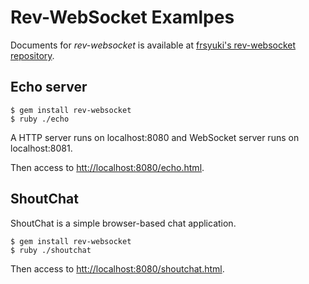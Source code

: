 Rev-WebSocket Examlpes
======================

Documents for *rev-websocket* is available at [frsyuki's rev-websocket repository](http://github.com/frsyuki/rev-websocket).


## Echo server

    $ gem install rev-websocket
    $ ruby ./echo

A HTTP server runs on localhost:8080 and WebSocket server runs on localhost:8081.

Then access to [htt://localhost:8080/echo.html](http://localhost:8080/echo.html).


## ShoutChat

ShoutChat is a simple browser-based chat application.

    $ gem install rev-websocket
    $ ruby ./shoutchat

Then access to [htt://localhost:8080/shoutchat.html](http://localhost:8080/shoutchat.html).

